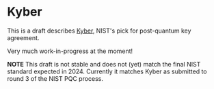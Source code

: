 # Kyber

This is a draft describes [Kyber](https://pq-crystals.org/kyber/index.shtml),
NIST's pick for post-quantum key agreement.

Very much work-in-progress at the moment!

**NOTE** This draft is not stable and does not (yet) match the final
NIST standard expected in 2024. Currently it matches Kyber as submitted
to round 3 of the NIST PQC process.
